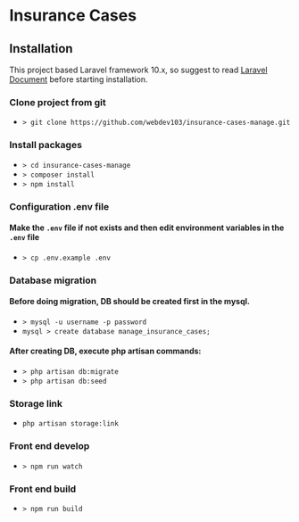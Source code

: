 # Insurance Cases

## Installation
This project based Laravel framework 10.x, so suggest to read [Laravel Document](https://laravel.com/docs/10.x/installation) 
before starting installation.

### Clone project from git
- `> git clone https://github.com/webdev103/insurance-cases-manage.git`

### Install packages
- `> cd insurance-cases-manage`
- `> composer install`
- `> npm install`

### Configuration .env file
#### Make the `.env` file if not exists and then edit environment variables in the `.env` file 
- `> cp .env.example .env`

### Database migration
#### Before doing migration, DB should be created first in the mysql. 
- `> mysql -u username -p password`
- `mysql > create database manage_insurance_cases;`
#### After creating DB, execute php artisan commands:
- `> php artisan db:migrate`
- `> php artisan db:seed`

### Storage link
- `php artisan storage:link`

### Front end develop
- `> npm run watch`

### Front end build
- `> npm run build`
